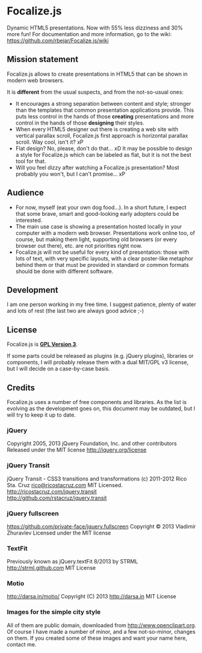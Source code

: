# Focalize.js

Dynamic HTML5 presentations. Now with 55% less dizziness and 30% more fun!
For documentation and more information, go to the wiki:
<https://github.com/rbejar/Focalize.js/wiki>

## Mission statement
Focalize.js allows to create presentations in HTML5 that can be shown in modern web browsers.

It is **different** from the usual suspects, and from the not-so-usual ones:
* It encourages a strong separation between content and style; stronger than the templates that common presentation applications provide. This puts less control in the hands of those **creating** presentations and more control in the hands of those **designing** their styles.
* When every HTML5 designer out there is creating a web site with vertical parallax scroll, Focalize.js first approach is horizontal parallax scroll. Way cool, isn't it? xP
* Flat design? No, please, don't do that... xD It may be possible to design a style for Focalize.js which can be labeled as flat, but it is not the best tool for that.
* Will you feel dizzy after watching a Focalize.js presentation? Most probably you won't, but I can't promise... xP

## Audience
* For now, myself (eat your own dog food...). In a short future, I expect that some brave, smart and good-looking early adopters could be interested.
* The main use case is showing a presentation hosted locally in your computer with a modern web browser. Presentations work online too, of course, but making them light, supporting old browsers (or every browser out there), etc. are not priorities right now.
* Focalize.js will not be useful for every kind of presentation: those with lots of text, with very specific layouts, with a clear poster-like metaphor behind them or that must be provided in standard or common formats should be done with different software.

## Development 
I am one person working in my free time. I suggest patience, plenty of water and lots of rest (the last two are always good advice ;-)

## License
Focalize.js is [**GPL Version 3**](https://www.gnu.org/copyleft/gpl.html). 

If some parts could be released as plugins (e.g. jQuery plugins), libraries or components, I will probably release them with a dual MIT/GPL v3 license, but I will decide on a case-by-case basis.

## Credits
Focalize.js uses a number of free components and libraries. As the list is evolving as the development goes on, this document may be outdated, but I will try to keep it up to date.

### jQuery
Copyright 2005, 2013 jQuery Foundation, Inc. and other contributors
Released under the MIT license
<http://jquery.org/license>
### jQuery Transit
jQuery Transit - CSS3 transitions and transformations
(c) 2011-2012 Rico Sta. Cruz <rico@ricostacruz.com>
MIT Licensed.
<http://ricostacruz.com/jquery.transit>
<http://github.com/rstacruz/jquery.transit>
### jQuery fullscreen
<https://github.com/private-face/jquery.fullscreen>
Copyright © 2013 Vladimir Zhuravlev
Licensed under the MIT license
### TextFit
Previously known as jQuery.textFit
8/2013 by STRML <http://strml.github.com>
MIT License
### Motio
<http://darsa.in/motio/>
Copyright (C) 2013 <http://darsa.in>
MIT License
### Images for the simple city style
All of them are public domain, downloaded from <http://www.openclipart.org>. Of course I have made a number of minor, and a few not-so-minor, changes on them. If you created some of these images and want your name here, contact me.
